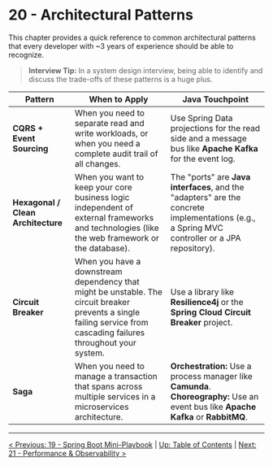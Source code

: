 # 20 - Architectural Patterns

This chapter provides a quick reference to common architectural patterns that every developer with ~3 years of experience should be able to recognize.

> **Interview Tip:** In a system design interview, being able to identify and discuss the trade-offs of these patterns is a huge plus.

| Pattern | When to Apply | Java Touchpoint |
| --- | --- | --- |
| **CQRS + Event Sourcing** | When you need to separate read and write workloads, or when you need a complete audit trail of all changes. | Use Spring Data projections for the read side and a message bus like **Apache Kafka** for the event log. |
| **Hexagonal / Clean Architecture**| When you want to keep your core business logic independent of external frameworks and technologies (like the web framework or the database). | The "ports" are **Java interfaces**, and the "adapters" are the concrete implementations (e.g., a Spring MVC controller or a JPA repository). |
| **Circuit Breaker** | When you have a downstream dependency that might be unstable. The circuit breaker prevents a single failing service from cascading failures throughout your system. | Use a library like **Resilience4j** or the **Spring Cloud Circuit Breaker** project. |
| **Saga** | When you need to manage a transaction that spans across multiple services in a microservices architecture. | **Orchestration:** Use a process manager like **Camunda**. **Choreography:** Use an event bus like **Apache Kafka** or **RabbitMQ**. |

---
[< Previous: 19 - Spring Boot Mini-Playbook](./19-spring-boot-playbook.md) | [Up: Table of Contents](./README.md) | [Next: 21 - Performance & Observability >](./21-performance-and-observability.md)

